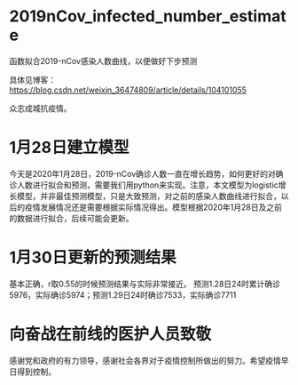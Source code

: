 # 2019nCov_infected_number_estimate
函数拟合2019-nCov感染人数曲线，以便做好下步预测

具体见博客：
https://blog.csdn.net/weixin_36474809/article/details/104101055

众志成城抗疫情。
# 1月28日建立模型
今天是2020年1月28日，2019-nCov确诊人数一直在增长趋势，如何更好的对确诊人数进行拟合和预测，需要我们用python来实现。注意，本文模型为logistic增长模型，并非最佳预测模型，只是大致预测，对之前的感染人数曲线进行拟合，以后的疫情发展情况还是需要根据实际情况得出。模型根据2020年1月28日及之前的数据进行拟合，后续可能会更新。

# 1月30日更新的预测结果
基本正确，r取0.55的时候预测结果与实际非常接近。
预测1.28日24时累计确诊5976，实际确诊5974；预测1.29日24时确诊7533，实际确诊7711

# 向奋战在前线的医护人员致敬
感谢党和政府的有力领导，感谢社会各界对于疫情控制所做出的努力。希望疫情早日得到控制。

